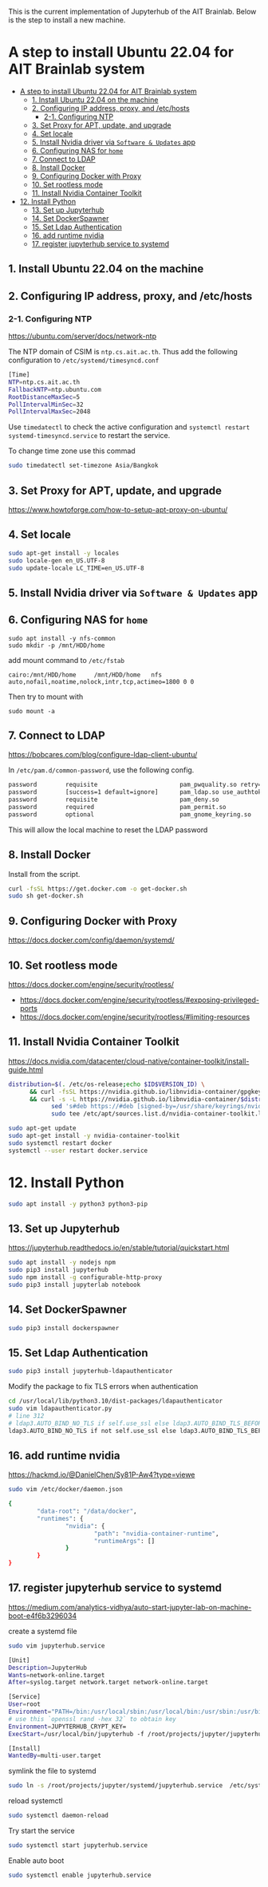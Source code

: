 This is the current implementation of Jupyterhub of the AIT Brainlab.
Below is the step to install a new machine.

# A step to install Ubuntu 22.04 for AIT Brainlab system

- [A step to install Ubuntu 22.04 for AIT Brainlab system](#a-step-to-install-ubuntu-2204-for-ait-brainlab-system)
  - [1. Install Ubuntu 22.04 on the machine](#1-install-ubuntu-2204-on-the-machine)
  - [2. Configuring IP address, proxy, and /etc/hosts](#2-configuring-ip-address-proxy-and-etchosts)
    - [2-1. Configuring NTP](#2-1-configuring-ntp)
  - [3. Set Proxy for APT, update, and upgrade](#3-set-proxy-for-apt-update-and-upgrade)
  - [4. Set locale](#4-set-locale)
  - [5. Install Nvidia driver via `Software & Updates` app](#5-install-nvidia-driver-via-software--updates-app)
  - [6. Configuring NAS for `home`](#6-configuring-nas-for-home)
  - [7. Connect to LDAP](#7-connect-to-ldap)
  - [8. Install Docker](#8-install-docker)
  - [9. Configuring Docker with Proxy](#9-configuring-docker-with-proxy)
  - [10. Set rootless mode](#10-set-rootless-mode)
  - [11. Install Nvidia Container Toolkit](#11-install-nvidia-container-toolkit)
- [12. Install Python](#12-install-python)
  - [13. Set up Jupyterhub](#13-set-up-jupyterhub)
  - [14. Set DockerSpawner](#14-set-dockerspawner)
  - [15. Set Ldap Authentication](#15-set-ldap-authentication)
  - [16. add runtime nvidia](#16-add-runtime-nvidia)
  - [17. register jupyterhub service to systemd](#17-register-jupyterhub-service-to-systemd)


## 1. Install Ubuntu 22.04 on the machine
## 2. Configuring IP address, proxy, and /etc/hosts
### 2-1. Configuring NTP
https://ubuntu.com/server/docs/network-ntp

The NTP domain of CSIM is `ntp.cs.ait.ac.th`.
Thus add the following configuration to `/etc/systemd/timesyncd.conf`
```sh
[Time]
NTP=ntp.cs.ait.ac.th
FallbackNTP=ntp.ubuntu.com
RootDistanceMaxSec=5
PollIntervalMinSec=32
PollIntervalMaxSec=2048
```
Use `timedatectl` to check the active configuration and `systemctl restart systemd-timesyncd.service` to restart the service.

To change time zone use this commad

```sh
sudo timedatectl set-timezone Asia/Bangkok
```

## 3. Set Proxy for APT, update, and upgrade
https://www.howtoforge.com/how-to-setup-apt-proxy-on-ubuntu/
## 4. Set locale
```sh
sudo apt-get install -y locales
sudo locale-gen en_US.UTF-8
sudo update-locale LC_TIME=en_US.UTF-8
```
## 5. Install Nvidia driver via `Software & Updates` app
## 6. Configuring NAS for `home`
```shell
sudo apt install -y nfs-common
sudo mkdir -p /mnt/HDD/home
```
add mount command to `/etc/fstab`
```shell
cairo:/mnt/HDD/home     /mnt/HDD/home   nfs     auto,nofail,noatime,nolock,intr,tcp,actimeo=1800 0 0
```
Then try to mount with
```
sudo mount -a
```

## 7. Connect to LDAP
https://bobcares.com/blog/configure-ldap-client-ubuntu/

In `/etc/pam.d/common-password`, use the following config.

```sh
password        requisite                       pam_pwquality.so retry=3
password        [success=1 default=ignore]      pam_ldap.so use_authtok ignore_unknown_user ignore_authinfo_unavail no_warn minimum_uid=1000
password        requisite                       pam_deny.so
password        required                        pam_permit.so
password        optional                        pam_gnome_keyring.so
```
This will allow the local machine to reset the LDAP password

## 8. Install Docker

Install from the script.

```sh
curl -fsSL https://get.docker.com -o get-docker.sh
sudo sh get-docker.sh
```

##  9. Configuring Docker with Proxy
https://docs.docker.com/config/daemon/systemd/

##  10. Set rootless mode
https://docs.docker.com/engine/security/rootless/

- https://docs.docker.com/engine/security/rootless/#exposing-privileged-ports
- https://docs.docker.com/engine/security/rootless/#limiting-resources

## 11. Install Nvidia Container Toolkit
https://docs.nvidia.com/datacenter/cloud-native/container-toolkit/install-guide.html

```sh
distribution=$(. /etc/os-release;echo $ID$VERSION_ID) \
      && curl -fsSL https://nvidia.github.io/libnvidia-container/gpgkey | sudo gpg --dearmor -o /usr/share/keyrings/nvidia-container-toolkit-keyring.gpg \
      && curl -s -L https://nvidia.github.io/libnvidia-container/$distribution/libnvidia-container.list | \
            sed 's#deb https://#deb [signed-by=/usr/share/keyrings/nvidia-container-toolkit-keyring.gpg] https://#g' | \
            sudo tee /etc/apt/sources.list.d/nvidia-container-toolkit.list
```

```sh
sudo apt-get update
sudo apt-get install -y nvidia-container-toolkit
sudo systemctl restart docker
systemctl --user restart docker.service
```

# 12. Install Python

```sh
sudo apt install -y python3 python3-pip
```

## 13. Set up Jupyterhub
https://jupyterhub.readthedocs.io/en/stable/tutorial/quickstart.html

```sh
sudo apt install -y nodejs npm
sudo pip3 install jupyterhub
sudo npm install -g configurable-http-proxy
sudo pip3 install jupyterlab notebook 
```

## 14. Set DockerSpawner

```sh
sudo pip3 install dockerspawner
```

## 15. Set Ldap Authentication

```sh
sudo pip3 install jupyterhub-ldapauthenticator
```

Modify the package to fix TLS errors when authentication

```sh
cd /usr/local/lib/python3.10/dist-packages/ldapauthenticator
sudo vim ldapauthenticator.py
# line 312
# ldap3.AUTO_BIND_NO_TLS if self.use_ssl else ldap3.AUTO_BIND_TLS_BEFORE_BIND
ldap3.AUTO_BIND_NO_TLS if not self.use_ssl else ldap3.AUTO_BIND_TLS_BEFORE_BIND
```

## 16. add runtime nvidia
https://hackmd.io/@DanielChen/Sy81P-Aw4?type=viewe

```sh
sudo vim /etc/docker/daemon.json

{
        "data-root": "/data/docker",
        "runtimes": {
                "nvidia": {
                        "path": "nvidia-container-runtime",
                        "runtimeArgs": []
                }
        }
}
```

##  17. register jupyterhub service to systemd

https://medium.com/analytics-vidhya/auto-start-jupyter-lab-on-machine-boot-e4f6b3296034

create a systemd file
```sh
sudo vim jupyterhub.service

[Unit]
Description=JupyterHub
Wants=network-online.target
After=syslog.target network.target network-online.target

[Service]
User=root
Environment="PATH=/bin:/usr/local/sbin:/usr/local/bin:/usr/sbin:/usr/bin:/root/projects/jupyter/"
# use this `openssl rand -hex 32` to obtain key
Environment=JUPYTERHUB_CRYPT_KEY=
ExecStart=/usr/local/bin/jupyterhub -f /root/projects/jupyter/jupyterhub_config.py

[Install]
WantedBy=multi-user.target
```

symlink the file to systemd
```sh
sudo ln -s /root/projects/jupyter/systemd/jupyterhub.service  /etc/systemd/system/jupyterhub.service
```

reload systemctl
```sh
sudo systemctl daemon-reload
```

Try start the service
```sh
sudo systemctl start jupyterhub.service
```

Enable auto boot
```sh
sudo systemctl enable jupyterhub.service
```
